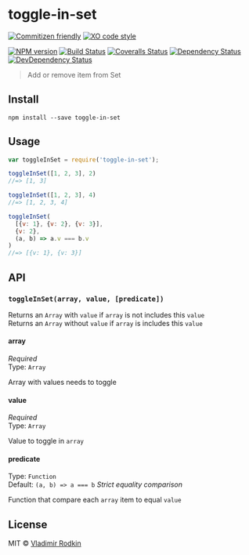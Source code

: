 # toggle-in-set

[![Commitizen friendly][commitizen-image]][commitizen-url]
[![XO code style][codestyle-image]][codestyle-url]

[![NPM version][npm-image]][npm-url]
[![Build Status][travis-image]][travis-url]
[![Coveralls Status][coveralls-image]][coveralls-url]
[![Dependency Status][depstat-image]][depstat-url]
[![DevDependency Status][depstat-dev-image]][depstat-dev-url]

> Add or remove item from Set

## Install

```shell
npm install --save toggle-in-set
```

## Usage

```js
var toggleInSet = require('toggle-in-set');

toggleInSet([1, 2, 3], 2)
//=> [1, 3]

toggleInSet([1, 2, 3], 4)
//=> [1, 2, 3, 4]

toggleInSet(
  [{v: 1}, {v: 2}, {v: 3}],
  {v: 2},
  (a, b) => a.v === b.v
)
//=> [{v: 1}, {v: 3}]
```

## API

### `toggleInSet(array, value, [predicate])`

Returns an `Array` with `value` if `array` is not includes this `value`<br>
Returns an `Array` without `value` if `array` is includes this `value`

#### array
*Required*<br>
Type: `Array`

Array with values needs to toggle

#### value
*Required*<br>
Type: `Array`

Value to toggle in `array`

#### predicate
Type: `Function`<br>
Default: `(a, b) => a === b` *Strict equality comparison*

Function that compare each `array` item to equal `value`

## License
MIT © [Vladimir Rodkin](https://github.com/VovanR)

[commitizen-url]: https://commitizen.github.io/cz-cli/
[commitizen-image]: https://img.shields.io/badge/commitizen-friendly-brightgreen.svg?style=flat-square

[codestyle-url]: https://github.com/xojs/xo
[codestyle-image]: https://img.shields.io/badge/code_style-XO-5ed9c7.svg?style=flat-square

[npm-url]: https://npmjs.org/package/toggle-in-set
[npm-image]: https://img.shields.io/npm/v/toggle-in-set.svg?style=flat-square

[travis-url]: https://travis-ci.org/VovanR/toggle-in-set
[travis-image]: https://img.shields.io/travis/VovanR/toggle-in-set.svg?style=flat-square

[coveralls-url]: https://coveralls.io/r/VovanR/toggle-in-set
[coveralls-image]: https://img.shields.io/coveralls/VovanR/toggle-in-set.svg?style=flat-square

[depstat-url]: https://david-dm.org/VovanR/toggle-in-set
[depstat-image]: https://david-dm.org/VovanR/toggle-in-set.svg?style=flat-square

[depstat-dev-url]: https://david-dm.org/VovanR/toggle-in-set
[depstat-dev-image]: https://david-dm.org/VovanR/toggle-in-set/dev-status.svg?style=flat-square
